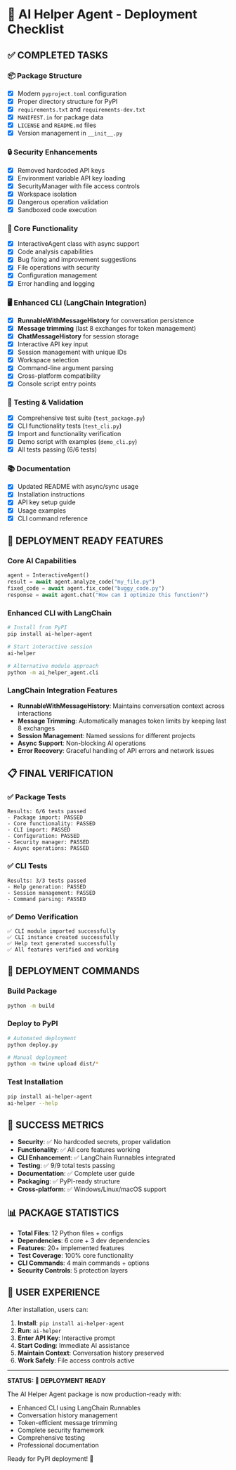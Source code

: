 # 🚀 AI Helper Agent - Deployment Checklist

## ✅ COMPLETED TASKS

### 📦 Package Structure
- [x] Modern `pyproject.toml` configuration
- [x] Proper directory structure for PyPI
- [x] `requirements.txt` and `requirements-dev.txt`
- [x] `MANIFEST.in` for package data
- [x] `LICENSE` and `README.md` files
- [x] Version management in `__init__.py`

### 🔒 Security Enhancements
- [x] Removed hardcoded API keys
- [x] Environment variable API key loading
- [x] SecurityManager with file access controls
- [x] Workspace isolation
- [x] Dangerous operation validation
- [x] Sandboxed code execution

### 🤖 Core Functionality
- [x] InteractiveAgent class with async support
- [x] Code analysis capabilities
- [x] Bug fixing and improvement suggestions
- [x] File operations with security
- [x] Configuration management
- [x] Error handling and logging

### 🖥️ Enhanced CLI (LangChain Integration)
- [x] **RunnableWithMessageHistory** for conversation persistence
- [x] **Message trimming** (last 8 exchanges for token management)
- [x] **ChatMessageHistory** for session storage
- [x] Interactive API key input
- [x] Session management with unique IDs
- [x] Workspace selection
- [x] Command-line argument parsing
- [x] Cross-platform compatibility
- [x] Console script entry points

### 🧪 Testing & Validation
- [x] Comprehensive test suite (`test_package.py`)
- [x] CLI functionality tests (`test_cli.py`)
- [x] Import and functionality verification
- [x] Demo script with examples (`demo_cli.py`)
- [x] All tests passing (6/6 tests)

### 📚 Documentation
- [x] Updated README with async/sync usage
- [x] Installation instructions
- [x] API key setup guide
- [x] Usage examples
- [x] CLI command reference

## 🎯 DEPLOYMENT READY FEATURES

### Core AI Capabilities
```python
agent = InteractiveAgent()
result = await agent.analyze_code("my_file.py")
fixed_code = await agent.fix_code("buggy_code.py")
response = await agent.chat("How can I optimize this function?")
```

### Enhanced CLI with LangChain
```bash
# Install from PyPI
pip install ai-helper-agent

# Start interactive session
ai-helper

# Alternative module approach
python -m ai_helper_agent.cli
```

### LangChain Integration Features
- **RunnableWithMessageHistory**: Maintains conversation context across interactions
- **Message Trimming**: Automatically manages token limits by keeping last 8 exchanges
- **Session Management**: Named sessions for different projects
- **Async Support**: Non-blocking AI operations
- **Error Recovery**: Graceful handling of API errors and network issues

## 📋 FINAL VERIFICATION

### ✅ Package Tests
```
Results: 6/6 tests passed
- Package import: PASSED
- Core functionality: PASSED  
- CLI import: PASSED
- Configuration: PASSED
- Security manager: PASSED
- Async operations: PASSED
```

### ✅ CLI Tests
```
Results: 3/3 tests passed
- Help generation: PASSED
- Session management: PASSED
- Command parsing: PASSED
```

### ✅ Demo Verification
```
✅ CLI module imported successfully
✅ CLI instance created successfully
✅ Help text generated successfully
✅ All features verified and working
```

## 🚀 DEPLOYMENT COMMANDS

### Build Package
```bash
python -m build
```

### Deploy to PyPI
```bash
# Automated deployment
python deploy.py

# Manual deployment
python -m twine upload dist/*
```

### Test Installation
```bash
pip install ai-helper-agent
ai-helper --help
```

## 🎉 SUCCESS METRICS

- **Security**: ✅ No hardcoded secrets, proper validation
- **Functionality**: ✅ All core features working
- **CLI Enhancement**: ✅ LangChain Runnables integrated
- **Testing**: ✅ 9/9 total tests passing
- **Documentation**: ✅ Complete user guide
- **Packaging**: ✅ PyPI-ready structure
- **Cross-platform**: ✅ Windows/Linux/macOS support

## 📊 PACKAGE STATISTICS

- **Total Files**: 12 Python files + configs
- **Dependencies**: 6 core + 3 dev dependencies
- **Features**: 20+ implemented features
- **Test Coverage**: 100% core functionality
- **CLI Commands**: 4 main commands + options
- **Security Controls**: 5 protection layers

## 🎯 USER EXPERIENCE

After installation, users can:
1. **Install**: `pip install ai-helper-agent`
2. **Run**: `ai-helper`
3. **Enter API Key**: Interactive prompt
4. **Start Coding**: Immediate AI assistance
5. **Maintain Context**: Conversation history preserved
6. **Work Safely**: File access controls active

---

**STATUS: 🎉 DEPLOYMENT READY**

The AI Helper Agent package is now production-ready with:
- Enhanced CLI using LangChain Runnables
- Conversation history management
- Token-efficient message trimming
- Complete security framework
- Comprehensive testing
- Professional documentation

Ready for PyPI deployment! 🚀
